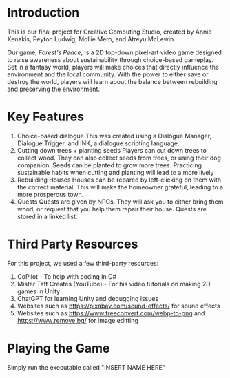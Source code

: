 # Introduction
This is our final project for Creative Computing Studio, 
created by Annie Xenakis, Peyton Ludwig, Mollie Mero, and Atreyu McLewin.

Our game, *Forest's Peace*, is a 2D top-down pixel-art video game designed to raise 
awareness about sustainability through choice-based gameplay. Set in a fantasy world, 
players will make choices that directly influence the environment and the local community. 
With the power to either save or destroy the world, players will learn about the balance 
between rebuilding and preserving the environment.

# Key Features
1) Choice-based dialogue 
   This was created using a Dialogue Manager, Dialogue Trigger, and INK, a dialogue scripting language.
2) Cutting down trees + planting seeds
   Players can cut down trees to collect wood. They can also collect seeds from trees, or using their dog companion. 
   Seeds can be planted to grow more trees. Practicing sustainable habits when cutting and planting will lead to a
   more lively 
3) Rebuilding Houses
   Houses can be repared by left-clicking on them with the correct material.
   This will make the homeowner grateful, leading to a more prosperous town. 
4) Quests
   Quests are given by NPCs. They will ask you to either bring them wood, or request that you help them 
   repair their house. Quests are stored in a linked list.

# Third Party Resources
For this project, we used a few third-party resources:
1) CoPilot - To help with coding in C#
2) Mister Taft Creates (YouTube) - For his video tutorials on making 2D games in Unity
3) ChatGPT for learning Unity and debugging issues
4) Websites such as https://pixabay.com/sound-effects/ for sound effects
5) Websites such as https://www.freeconvert.com/webp-to-png and https://www.remove.bg/ for image editting

# Playing the Game
Simply run the executable called "INSERT NAME HERE"
